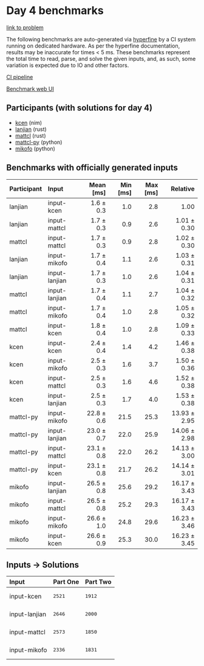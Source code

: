 # Day 4 benchmarks

[link to problem](https://adventofcode.com/2024/day/4)

The following benchmarks are auto-generated via
[hyperfine](https://github.com/sharkdp/hyperfine) by a CI system running on
dedicated hardware. As per the hyperfine documentation, results may be
inaccurate for times < 5 ms. These benchmarks represent the total time to read,
parse, and solve the given inputs, and, as such, some variation is expected due
to IO and other factors.

[CI pipeline](http://ci.papercode.net:8080/teams/main/pipelines/aoc2024)

[Benchmark web UI](https://aoc.ancalagon.black)


## Participants (with solutions for day 4)

- [kcen](https://github.com/kcen/aoc2024) (nim)
- [lanjian](https://github.com/lanjian/aoc-2024) (rust)
- [mattcl](https://github.com/mattcl/aoc2024) (rust)
- [mattcl-py](https://github.com/mattcl/aoc2024-py) (python)
- [mikofo](https://github.com/mikofo/aoc2024) (python)


## Benchmarks with officially generated inputs

| Participant | Input | Mean [ms] | Min [ms] | Max [ms] | Relative |
|:---|:---|---:|---:|---:|---:|
| lanjian | input-kcen | 1.6 ± 0.3 | 1.0 | 2.8 | 1.00 |
| lanjian | input-mattcl | 1.7 ± 0.3 | 0.9 | 2.6 | 1.01 ± 0.30 |
| mattcl | input-mattcl | 1.7 ± 0.3 | 0.9 | 2.8 | 1.02 ± 0.30 |
| lanjian | input-mikofo | 1.7 ± 0.4 | 1.1 | 2.6 | 1.03 ± 0.31 |
| lanjian | input-lanjian | 1.7 ± 0.3 | 1.0 | 2.6 | 1.04 ± 0.31 |
| mattcl | input-lanjian | 1.7 ± 0.4 | 1.1 | 2.7 | 1.04 ± 0.32 |
| mattcl | input-mikofo | 1.7 ± 0.4 | 1.0 | 2.8 | 1.05 ± 0.32 |
| mattcl | input-kcen | 1.8 ± 0.4 | 1.0 | 2.8 | 1.09 ± 0.33 |
| kcen | input-kcen | 2.4 ± 0.4 | 1.4 | 4.2 | 1.46 ± 0.38 |
| kcen | input-mikofo | 2.5 ± 0.3 | 1.6 | 3.7 | 1.50 ± 0.36 |
| kcen | input-mattcl | 2.5 ± 0.3 | 1.6 | 4.6 | 1.52 ± 0.38 |
| kcen | input-lanjian | 2.5 ± 0.3 | 1.7 | 4.0 | 1.53 ± 0.38 |
| mattcl-py | input-mikofo | 22.8 ± 0.6 | 21.5 | 25.3 | 13.93 ± 2.95 |
| mattcl-py | input-lanjian | 23.0 ± 0.7 | 22.0 | 25.9 | 14.06 ± 2.98 |
| mattcl-py | input-mattcl | 23.1 ± 0.8 | 22.0 | 26.2 | 14.13 ± 3.00 |
| mattcl-py | input-kcen | 23.1 ± 0.8 | 21.7 | 26.2 | 14.14 ± 3.01 |
| mikofo | input-lanjian | 26.5 ± 0.8 | 25.6 | 29.2 | 16.17 ± 3.43 |
| mikofo | input-mattcl | 26.5 ± 0.8 | 25.2 | 29.3 | 16.17 ± 3.43 |
| mikofo | input-mikofo | 26.6 ± 1.0 | 24.8 | 29.6 | 16.23 ± 3.46 |
| mikofo | input-kcen | 26.6 ± 0.9 | 25.3 | 30.0 | 16.23 ± 3.45 |


## Inputs -> Solutions

| Input | Part One | Part Two |
|:---|:---|:---|
|input-kcen|<pre>2521</pre>|<pre>1912</pre>|
|input-lanjian|<pre>2646</pre>|<pre>2000</pre>|
|input-mattcl|<pre>2573</pre>|<pre>1850</pre>|
|input-mikofo|<pre>2336</pre>|<pre>1831</pre>|